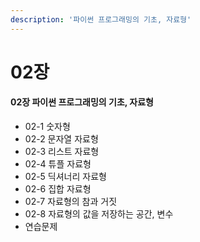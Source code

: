 ```yaml
---
description: '파이썬 프로그래밍의 기초, 자료형'
---
```


# 02장

#### 02장 파이썬 프로그래밍의 기초, 자료형 

* 02-1 숫자형 
* 02-2 문자열 자료형 
* 02-3 리스트 자료형 
* 02-4 튜플 자료형 
* 02-5 딕셔너리 자료형 
* 02-6 집합 자료형 
* 02-7 자료형의 참과 거짓 
* 02-8 자료형의 값을 저장하는 공간, 변수 
* 연습문제

